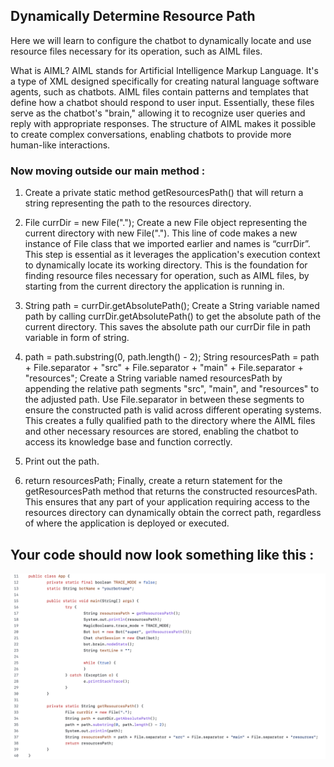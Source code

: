 ## Dynamically Determine Resource Path

Here we will learn to configure the chatbot to dynamically locate and use resource files necessary for its operation, such as AIML files. 

What is AIML?
AIML stands for Artificial Intelligence Markup Language. It's a type of XML designed specifically for creating natural language software agents, such as chatbots. AIML files contain patterns and templates that define how a chatbot should respond to user input. Essentially, these files serve as the chatbot's "brain," allowing it to recognize user queries and reply with appropriate responses. The structure of AIML makes it possible to create complex conversations, enabling chatbots to provide more human-like interactions.

### Now moving outside our main method :

1. Create a private static method getResourcesPath() that will return a string representing the path to the resources directory.

2. File currDir = new File(".");
Create a new File object representing the current directory with new File("."). This line of code makes a new instance of File class that we imported earlier and names is “currDir”. This step is essential as it leverages the application's execution context to dynamically locate its working directory. This is the foundation for finding resource files necessary for operation, such as AIML files, by starting from the current directory the application is running in.

3. String path = currDir.getAbsolutePath();
Create a String variable named path by calling currDir.getAbsolutePath() to get the absolute path of the current directory. This saves the absolute path our currDir file in path
variable in form of string. 

4. path = path.substring(0, path.length() - 2);
   String resourcesPath = path + File.separator + "src" + File.separator + "main" + File.separator + "resources";
Create a String variable named resourcesPath by appending the relative path segments "src", "main", and "resources" to the adjusted path. Use File.separator in between these segments to ensure the constructed path is valid across different operating systems. This creates a fully qualified path to the directory where the AIML files and other necessary resources are stored, enabling the chatbot to access its knowledge base and function correctly.

5. Print out the path.
  
6. return resourcesPath;
Finally, create a return statement for the getResourcesPath method that returns the constructed resourcesPath. This ensures that any part of your application requiring access to the resources directory can dynamically obtain the correct path, regardless of where the application is deployed or executed.

## Your code should now look something like this :
![Determining source path](/images/10.png)

